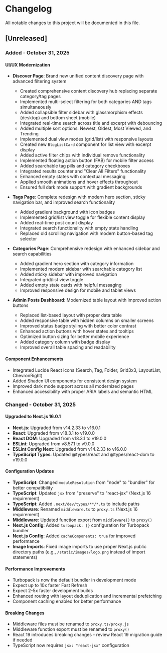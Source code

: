 # Changelog

All notable changes to this project will be documented in this file.

## [Unreleased]

### Added - October 31, 2025

#### UI/UX Modernization

- **Discover Page**: Brand new unified content discovery page with advanced filtering system
  - Created comprehensive content discovery hub replacing separate category/tag pages
  - Implemented multi-select filtering for both categories AND tags simultaneously
  - Added collapsible filter sidebar with glassmorphism effects (desktop) and bottom sheet (mobile)
  - Integrated real-time search across title and excerpt with debouncing
  - Added multiple sort options: Newest, Oldest, Most Viewed, and Trending
  - Implemented dual view modes (grid/list) with responsive layouts
  - Created new `BlogListCard` component for list view with excerpt display
  - Added active filter chips with individual remove functionality
  - Implemented floating action button (FAB) for mobile filter access
  - Added searchable tag pills and category checkboxes
  - Integrated results counter and "Clear All Filters" functionality
  - Enhanced empty states with contextual messaging
  - Applied smooth animations and hover effects throughout
  - Ensured full dark mode support with gradient backgrounds
  
- **Tags Page**: Complete redesign with modern hero section, sticky navigation bar, and improved search functionality
  - Added gradient background with icon badges
  - Implemented grid/list view toggle for flexible content display
  - Added real-time post count display
  - Integrated search functionality with empty state handling
  - Replaced old scrolling navigation with modern button-based tag selector
  
- **Categories Page**: Comprehensive redesign with enhanced sidebar and search capabilities
  - Added gradient hero section with category information
  - Implemented modern sidebar with searchable category list
  - Added sticky sidebar with improved navigation
  - Integrated grid/list view toggle
  - Added empty state cards with helpful messaging
  - Improved responsive design for mobile and tablet views
  
- **Admin Posts Dashboard**: Modernized table layout with improved action buttons
  - Replaced list-based layout with proper data table
  - Added responsive table with hidden columns on smaller screens
  - Improved status badge styling with better color contrast
  - Enhanced action buttons with hover states and tooltips
  - Optimized button sizing for better mobile experience
  - Added category column with badge display
  - Improved overall table spacing and readability

#### Component Enhancements

- Integrated Lucide React icons (Search, Tag, Folder, Grid3x3, LayoutList, ChevronRight)
- Added Shadcn UI components for consistent design system
- Improved dark mode support across all modernized pages
- Enhanced accessibility with proper ARIA labels and semantic HTML

### Changed - October 31, 2025

#### Upgraded to Next.js 16.0.1

- **Next.js**: Upgraded from v14.2.33 to v16.0.1
- **React**: Upgraded from v18.3.1 to v19.0.0
- **React DOM**: Upgraded from v18.3.1 to v19.0.0
- **ESLint**: Upgraded from v8.57.1 to v9.0.0
- **ESLint Config Next**: Upgraded from v14.2.33 to v16.0.0
- **TypeScript Types**: Updated @types/react and @types/react-dom to v19.0.0

#### Configuration Updates

- **TypeScript**: Changed `moduleResolution` from "node" to "bundler" for better compatibility
- **TypeScript**: Updated `jsx` from "preserve" to "react-jsx" (Next.js 16 requirement)
- **TypeScript**: Added `.next/dev/types/**/*.ts` to include paths
- **Middleware**: Renamed `middleware.ts` to `proxy.ts` (Next.js 16 requirement)
- **Middleware**: Updated function export from `middleware()` to `proxy()`
- **Next.js Config**: Added `turbopack: {}` configuration for Turbopack bundler
- **Next.js Config**: Added `cacheComponents: true` for improved performance
- **Image Imports**: Fixed image imports to use proper Next.js public directory paths (e.g., `/static/images/logo.png` instead of import statements)

#### Performance Improvements

- Turbopack is now the default bundler in development mode
- Expect up to 10x faster Fast Refresh
- Expect 2-5x faster development builds
- Enhanced routing with layout deduplication and incremental prefetching
- Component caching enabled for better performance

#### Breaking Changes

- Middleware files must be renamed to `proxy.ts/proxy.js`
- Middleware function export must be renamed to `proxy()`
- React 19 introduces breaking changes - review React 19 migration guide if needed
- TypeScript now requires `jsx: "react-jsx"` configuration
